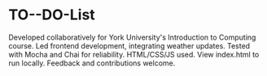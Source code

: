 # TO--DO-List
Developed collaboratively for York University's Introduction to Computing course. Led frontend development, integrating weather updates. Tested with Mocha and Chai for reliability. HTML/CSS/JS used. View index.html to run locally. Feedback and contributions welcome.
